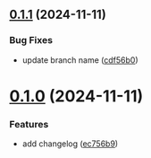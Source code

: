 ## [0.1.1](https://github.com/alexandrubobe/greetings-ci/compare/v0.1.0...v0.1.1) (2024-11-11)


### Bug Fixes

* update branch name ([cdf56b0](https://github.com/alexandrubobe/greetings-ci/commit/cdf56b02cac11d07a8f3c0b8835f6073c4efaee2))



# [0.1.0](https://github.com/alexandrubobe/greetings-ci/compare/ec756b9fd48613402b94a02c5fc707983903ff8f...v0.1.0) (2024-11-11)


### Features

* add changelog ([ec756b9](https://github.com/alexandrubobe/greetings-ci/commit/ec756b9fd48613402b94a02c5fc707983903ff8f))



